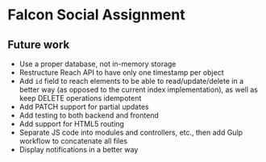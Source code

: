 # Falcon Social Assignment

## Future work

+ Use a proper database, not in-memory storage
+ Restructure Reach API to have only one timestamp per object
+ Add `id` field to reach elements to be able to read/update/delete in a better way (as opposed to the current
  index implementation), as well as keep DELETE operations idempotent
+ Add PATCH support for partial updates
+ Add testing to both backend and frontend
+ Add support for HTML5 routing
+ Separate JS code into modules and controllers, etc., then add Gulp workflow to concatenate all files
+ Display notifications in a better way
